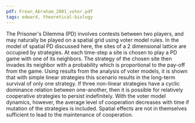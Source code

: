 ```yaml
---
pdf: Frean_Abraham_2001_voter.pdf
tags: edward, theoretical-biology
---
```

The Prisoner's Dilemma (PD) involves contests between two players, and may naturally be played on a spatial grid using voter model rules. In the model of spatial PD discussed here, the sites of a 2 dimensional lattice are occupied by strategies. At each time-step a site is chosen to play a PD game with one of its neighbors. The strategy of the chosen site then invades its neighbor with a probability which is proportional to the pay-off from the game. Using results from the analysis of voter models, it is shown that with simple linear strategies this scenario results in the long-term survival of only one strategy. If three non-linear strategies have a cyclic dominance relation between one-another, then it is possible for relatively cooperative strategies to persist indefinitely. With the voter model dynamics, however, the average level of cooperation decreases with time if mutation of the strategies is included. Spatial effects are not in themselves sufficient to lead to the maintenance of cooperation.
